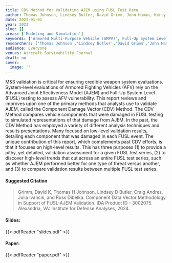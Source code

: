 ```yaml
---
title: CDV Method for Validating AJEM using FUSL Test Data
author: Thomas Johnson, Lindsey Butler, David Grimm, John Haman, Kerry Walzl
date: 2023-01-01
year: 2023
slug: []
areas: ['Modeling and Simulation']
keywords: ['Armored Multi-Purpose Vehicle (AMPV)','Full-Up System Level (FUSL)','Ground Combat Vehicle (GCV)','Modeling and Simulation (M&S) Validation','Statistical Analysis','Verification Validation and Accreditation (VV&A)','Vulnerability Assessment']
researchers: ['Thomas Johnson','Lindsey Butler','David Grimm','John Haman','Kerry Walzl']
audience: Everyone
venues: Aircraft Survivability Journal
draft: no
cover:
  image: ''
---
```




M&S validation is critical for ensuring credible weapon system evaluations. System-level evaluations of Armored Fighting Vehicles (AFV) rely on the Advanced Joint Effectiveness Model (AJEM) and Full-Up System Level (FUSL) testing to assess AFV vulnerability. This report reviews and improves upon one of the primary methods that analysts use to validate AJEM, called the Component Damage Vector (CDV) Method. The CDV Method compares vehicle components that were damaged in FUSL testing to simulated representations of that damage from AJEM. In the past, the CDV Method has employed a variety of different analysis techniques and results presentations. Many focused on low-level validation results, detailing each component that was damaged in each FUSL event. The unique contribution of this report, which complements past CDV efforts, is that it focuses on high-level results. This has three purposes  (1) to provide a pithy, yet detailed, validation assessment for a given FUSL test series, (2) to discover high-level trends that cut across an entire FUSL test series, such as whether AJEM performed better for one type of threat versus another, and (3) to compare validation results between multiple FUSL test series.

#### Suggested Citation
> Grimm, David K, Thomas H Johnson, Lindsey D Butler, Craig Andres, Julia Ivancik, and Russ Dibelka. Component Data Vector Methodology in Support of FUSL-AJEM Validation. IDA Product ID - 3002075. Alexandria, VA: Institute for Defense Analyses, 2024.

#### Slides: 
{{< pdfReader "slides.pdf" >}}

#### Paper: 
{{< pdfReader "paper.pdf" >}}


